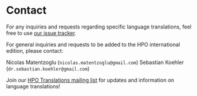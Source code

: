 # Contact

For any inquiries and requests regarding specific language translations, feel free to use [our issue tracker](https://github.com/obophenotype/hpo-translations).

For general inquiries and requests to be added to the HPO international edition, please contact:

Nicolas Matentzoglu (`nicolas.matentzoglu@gmail.com`)
Sebastian Koehler (`dr.sebastian.koehler@gmail.com`)

Join our [HPO Translations mailing list](https://groups.google.com/g/hpo-translations) for updates and information on language translations!
